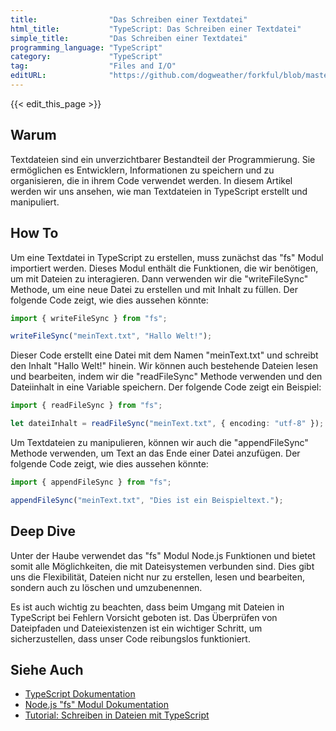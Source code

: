 ```yaml
---
title:                "Das Schreiben einer Textdatei"
html_title:           "TypeScript: Das Schreiben einer Textdatei"
simple_title:         "Das Schreiben einer Textdatei"
programming_language: "TypeScript"
category:             "TypeScript"
tag:                  "Files and I/O"
editURL:              "https://github.com/dogweather/forkful/blob/master/content/de/typescript/writing-a-text-file.md"
---
```


{{< edit_this_page >}}

## Warum
Textdateien sind ein unverzichtbarer Bestandteil der Programmierung. Sie ermöglichen es Entwicklern, Informationen zu speichern und zu organisieren, die in ihrem Code verwendet werden. In diesem Artikel werden wir uns ansehen, wie man Textdateien in TypeScript erstellt und manipuliert.

## How To
Um eine Textdatei in TypeScript zu erstellen, muss zunächst das "fs" Modul importiert werden. Dieses Modul enthält die Funktionen, die wir benötigen, um mit Dateien zu interagieren. Dann verwenden wir die "writeFileSync" Methode, um eine neue Datei zu erstellen und mit Inhalt zu füllen. Der folgende Code zeigt, wie dies aussehen könnte:

```TypeScript
import { writeFileSync } from "fs";

writeFileSync("meinText.txt", "Hallo Welt!");
```

Dieser Code erstellt eine Datei mit dem Namen "meinText.txt" und schreibt den Inhalt "Hallo Welt!" hinein. Wir können auch bestehende Dateien lesen und bearbeiten, indem wir die "readFileSync" Methode verwenden und den Dateiinhalt in eine Variable speichern. Der folgende Code zeigt ein Beispiel:

```TypeScript
import { readFileSync } from "fs";

let dateiInhalt = readFileSync("meinText.txt", { encoding: "utf-8" });
```

Um Textdateien zu manipulieren, können wir auch die "appendFileSync" Methode verwenden, um Text an das Ende einer Datei anzufügen. Der folgende Code zeigt, wie dies aussehen könnte:

```TypeScript
import { appendFileSync } from "fs";

appendFileSync("meinText.txt", "Dies ist ein Beispieltext.");
```

## Deep Dive
Unter der Haube verwendet das "fs" Modul Node.js Funktionen und bietet somit alle Möglichkeiten, die mit Dateisystemen verbunden sind. Dies gibt uns die Flexibilität, Dateien nicht nur zu erstellen, lesen und bearbeiten, sondern auch zu löschen und umzubenennen.

Es ist auch wichtig zu beachten, dass beim Umgang mit Dateien in TypeScript bei Fehlern Vorsicht geboten ist. Das Überprüfen von Dateipfaden und Dateiexistenzen ist ein wichtiger Schritt, um sicherzustellen, dass unser Code reibungslos funktioniert.

## Siehe Auch
- [TypeScript Dokumentation](https://www.typescriptlang.org/docs/)
- [Node.js "fs" Modul Dokumentation](https://nodejs.org/api/fs.html)
- [Tutorial: Schreiben in Dateien mit TypeScript](https://www.digitalocean.com/community/tutorials/how-to-write-files-in-typescript)